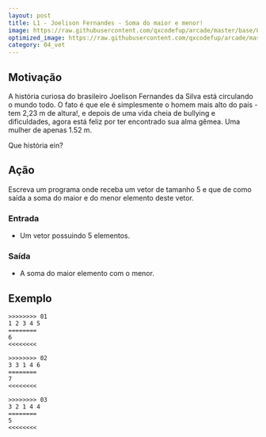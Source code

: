 ```yaml
---
layout: post
title: L1 - Joelison Fernandes - Soma do maior e menor!
image: https://raw.githubusercontent.com/qxcodefup/arcade/master/base/060/__capa.jpg
optimized_image: https://raw.githubusercontent.com/qxcodefup/arcade/master/base/.thumb/060/Readme.jpg
category: 04_vet
---
```

<!-- DON'T EDIT THIS FILE, GENERATED BY SCRIPT -->
<!-- DON'T EDIT THIS FILE, GENERATED BY SCRIPT -->
<!-- DON'T EDIT THIS FILE, GENERATED BY SCRIPT -->
<!-- DON'T EDIT THIS FILE, GENERATED BY SCRIPT -->
<!-- DON'T EDIT THIS FILE, GENERATED BY SCRIPT -->



## Motivação

A história curiosa do brasileiro Joelison Fernandes da Silva está circulando o mundo todo. O fato é que ele é simplesmente o homem mais alto do país - tem 2,23 m de altura!, e depois de uma vida cheia de bullying e dificuldades, agora está feliz por ter encontrado sua alma gêmea. Uma mulher de apenas 1.52 m.

Que história ein?

## Ação

Escreva um programa onde receba um vetor de tamanho 5 e que de como saída a soma do maior e do menor elemento deste vetor.

### Entrada

*   Um vetor possuindo 5 elementos.

### Saída

*   A soma do maior elemento com o menor.

## Exemplo

```
>>>>>>>> 01
1 2 3 4 5
========
6
<<<<<<<<

>>>>>>>> 02
3 3 1 4 6
========
7
<<<<<<<<

>>>>>>>> 03
3 2 1 4 4
========
5
<<<<<<<<
```



